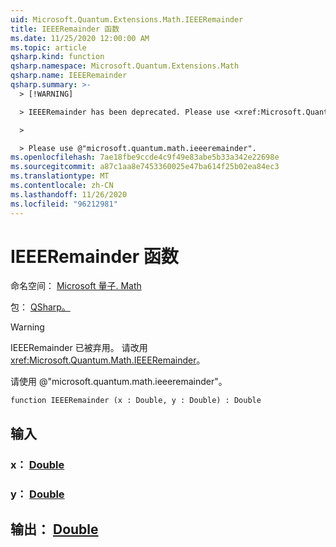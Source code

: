 ```yaml
---
uid: Microsoft.Quantum.Extensions.Math.IEEERemainder
title: IEEERemainder 函数
ms.date: 11/25/2020 12:00:00 AM
ms.topic: article
qsharp.kind: function
qsharp.namespace: Microsoft.Quantum.Extensions.Math
qsharp.name: IEEERemainder
qsharp.summary: >-
  > [!WARNING]

  > IEEERemainder has been deprecated. Please use <xref:Microsoft.Quantum.Math.IEEERemainder> instead.

  >

  > Please use @"microsoft.quantum.math.ieeeremainder".
ms.openlocfilehash: 7ae18fbe9ccde4c9f49e83abe5b33a342e22698e
ms.sourcegitcommit: a87c1aa8e7453360025e47ba614f25b02ea84ec3
ms.translationtype: MT
ms.contentlocale: zh-CN
ms.lasthandoff: 11/26/2020
ms.locfileid: "96212981"
---
```

# <a name="ieeeremainder-function"></a>IEEERemainder 函数

命名空间： [Microsoft 量子. Math](xref:Microsoft.Quantum.Extensions.Math)

包： [QSharp。](https://nuget.org/packages/Microsoft.Quantum.QSharp.Core)


> [!WARNING]
> IEEERemainder 已被弃用。 请改用 <xref:Microsoft.Quantum.Math.IEEERemainder>。
>
> 请使用 @"microsoft.quantum.math.ieeeremainder"。



```qsharp
function IEEERemainder (x : Double, y : Double) : Double
```


## <a name="input"></a>输入

### <a name="x--double"></a>x： [Double](xref:microsoft.quantum.lang-ref.double)




### <a name="y--double"></a>y： [Double](xref:microsoft.quantum.lang-ref.double)





## <a name="output--double"></a>输出： [Double](xref:microsoft.quantum.lang-ref.double)

